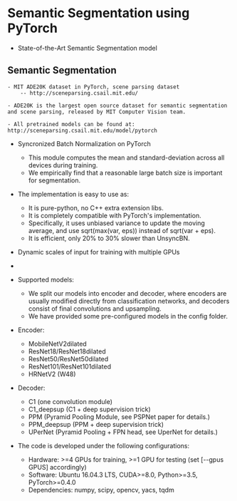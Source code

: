 # Semantic Segmentation using PyTorch
- State-of-the-Art Semantic Segmentation model

## Semantic Segmentation
    - MIT ADE20K dataset in PyTorch, scene parsing dataset 
        -- http://sceneparsing.csail.mit.edu/
        
    - ADE20K is the largest open source dataset for semantic segmentation and scene parsing, released by MIT Computer Vision team. 
    
    - All pretrained models can be found at: http://sceneparsing.csail.mit.edu/model/pytorch
    
- Syncronized Batch Normalization on PyTorch
    - This module computes the mean and standard-deviation across all devices during training. 
    - We empirically find that a reasonable large batch size is important for segmentation. 

- The implementation is easy to use as:
  - It is pure-python, no C++ extra extension libs.
  - It is completely compatible with PyTorch's implementation. 
  - Specifically, it uses unbiased variance to update the moving average, and use sqrt(max(var, eps)) instead of sqrt(var + eps).
  - It is efficient, only 20% to 30% slower than UnsyncBN.
  
- Dynamic scales of input for training with multiple GPUs
- 
- Supported models:
    - We split our models into encoder and decoder, where encoders are usually modified directly from classification networks, and decoders consist of final convolutions and upsampling. 
    - We have provided some pre-configured models in the config folder.

- Encoder:
    - MobileNetV2dilated
    - ResNet18/ResNet18dilated
    - ResNet50/ResNet50dilated
    - ResNet101/ResNet101dilated
    - HRNetV2 (W48)

- Decoder:
    - C1 (one convolution module)
    - C1_deepsup (C1 + deep supervision trick)
    - PPM (Pyramid Pooling Module, see PSPNet paper for details.)
    - PPM_deepsup (PPM + deep supervision trick)
    - UPerNet (Pyramid Pooling + FPN head, see UperNet for details.)

-  The code is developed under the following configurations:
    - Hardware: >=4 GPUs for training, >=1 GPU for testing (set [--gpus GPUS] accordingly)
    - Software: Ubuntu 16.04.3 LTS, CUDA>=8.0, Python>=3.5, PyTorch>=0.4.0
    - Dependencies: numpy, scipy, opencv, yacs, tqdm
    
